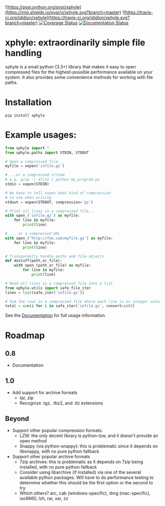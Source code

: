 ![https://pypi.python.org/pypi/xphyle](https://img.shields.io/pypi/v/xphyle.svg?branch=master)
![https://travis-ci.org/jdidion/xphyle](https://travis-ci.org/jdidion/xphyle.svg?branch=master)
[![Coverage Status](https://coveralls.io/repos/github/jdidion/xphyle/badge.svg?branch=master)](https://coveralls.io/github/jdidion/xphyle?branch=master)
[![Documentation Status](https://readthedocs.org/projects/xphyle/badge/?version=latest)](http://xphyle.readthedocs.io/en/latest/?badge=latest)

# xphyle: extraordinarily simple file handling

xphyle is a small python (3.3+) library that makes it easy to open compressed
files for the highest-possible performance available on your system. It also
provides some convenience methods for working with file paths.

# Installation

```
pip install xphyle
```

# Example usages:

```python
from xphyle import *
from xphyle.paths import STDIN, STDOUT

# Open a compressed file...
myfile = xopen('infile.gz')

# ...or a compressed stream
# e.g. gzip -c afile | python my_program.py
stdin = xopen(STDIN)

# We have to tell xopen what kind of compression
# to use when writing
stdout = xopen(STDOUT, compression='gz')

# Print all lines in a compressed file...
with open_('infile.gz') as myfile:
    for line in myfile:
        print(line)

# ... or a compressed URL
with open_('http://foo.com/myfile.gz') as myfile:
    for line in myfile:
        print(line)

# Transparently handle paths and file objects
def dostuff(path_or_file):
    with open_(path_or_file) as myfile:
        for line in myfile:
            print(line)

# Read all lines in a compressed file into a list
from xphyle.utils import safe_file_iter
lines = list(safe_iter('infile.gz'))

# Sum the rows in a compressed file where each line is an integer value
total = sum(i for i in safe_iter('infile.gz', convert=int))
```

See the [Documentation](https://xphyle.readthedocs.io) for full usage information.

# Roadmap

## 0.8

* Documentation

## 1.0

* Add support for archive formats
    * tar, zip
    * Recognize .tgz, .tbz2, and .tlz extensions

## Beyond

* Support other popular compression formats:
    * LZW: the only decent library is python-lzw, and it doesn't provide an open method
    * Snappy (via python-snappy): this is problematic since it depends on libsnappy, with no pure python fallback
* Support other popular archive formats
    * 7zip archives: this is problematic as it depends on 7zip being installed, with no pure python fallback
    * Consider using libarchive (if installed) via one of the several available python packages. Will have to do performance testing to determine whether this should be the first option or the second to try.
    * Which others? arc, cab (windows-specific), dmg (mac-specific), iso9660, lzh, rar, xar, zz
